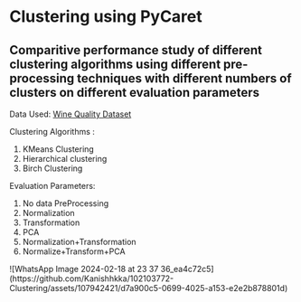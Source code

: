 <h1>Clustering using PyCaret</h1>
<h2>Comparitive performance study of different clustering algorithms using different pre-processing techniques with different numbers of clusters on different evaluation parameters</h2>
<p>Data Used: <a href="https://archive.ics.uci.edu/ml/machine-learning-databases/wine-quality/winequality-red.csv"> Wine Quality Dataset</a></p>
Clustering Algorithms :
<ol>
  <li>KMeans Clustering</li>
  <li>Hierarchical clustering</li>
  <li>Birch Clustering</li>
</ol>
Evaluation Parameters:
<ol>
  <li>No data PreProcessing</li>
  <li>Normalization</li>
  <li>Transformation</li>
  <li>PCA</li>
  <li>Normalization+Transformation</li>
  <li>Normalize+Transform+PCA</li>
</ol>
![WhatsApp Image 2024-02-18 at 23 37 36_ea4c72c5](https://github.com/Kanishhkka/102103772-Clustering/assets/107942421/d7a900c5-0699-4025-a153-e2e2b878801d)

